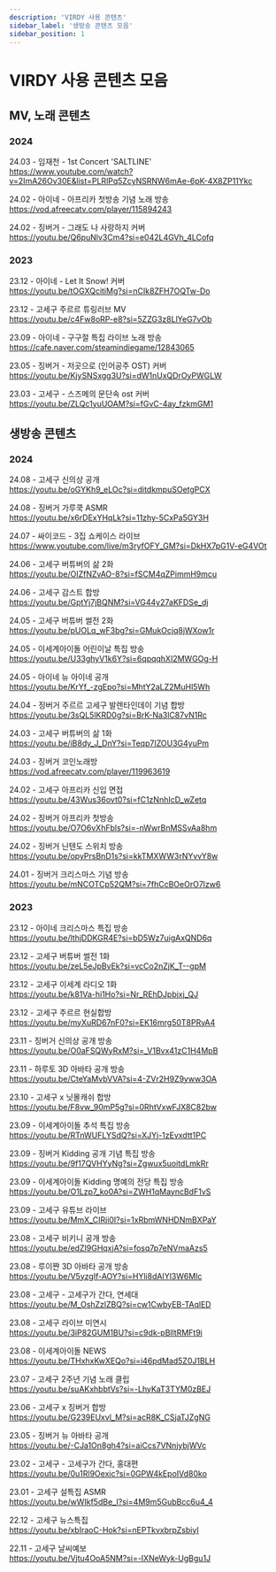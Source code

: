 ```yaml
---
description: 'VIRDY 사용 콘텐츠'
sidebar_label: '생방송 콘텐츠 모음'
sidebar_position: 1
---
```


# VIRDY 사용 콘텐츠 모음

## MV, 노래 콘텐츠

### 2024

24.03 - 임재천 - 1st Concert 'SALTLINE' <br/>
https://www.youtube.com/watch?v=2ImA26Ov30E&list=PLRlPq5ZcyNSRNW6mAe-6pK-4X8ZP11Ykc

24.02 - 아이네 - 아프리카 첫방송 기념 노래 방송 <br/>
https://vod.afreecatv.com/player/115894243 <br/>

24.02 - 징버거 - 그래도 나 사랑하지 커버 <br/>
https://youtu.be/Q6puNlv3Cm4?si=e042L4GVh_4LCofq <br/>

### 2023

23.12 - 아이네 - Let It Snow! 커버 <br/>
https://youtu.be/tOGXQcitiMg?si=nCIk8ZFH7OQTw-Do <br/>

23.12 - 고세구 주르르 튜링러브 MV <br/>
https://youtu.be/c4Fw8oRP-e8?si=5ZZG3z8LlYeG7vOb <br/>

23.09 - 아이네 - 구구절 특집 라이브 노래 방송 <br/>
https://cafe.naver.com/steamindiegame/12843065 <br/>

23.05 - 징버거 - 저곳으로 (인어공주 OST) 커버 <br/>
https://youtu.be/KjySNSxgg3U?si=dW1nUxQDrOyPWGLW <br/>

23.03 - 고세구 - 스즈메의 문단속 ost 커버 <br/>
https://youtu.be/ZLQc1yuUOAM?si=fGvC-4ay_fzkmGM1 <br/>

## 생방송 콘텐츠

### 2024

24.08 - 고세구 신의상 공개 <br/>
https://youtu.be/oGYKh9_eLOc?si=ditdkmpuSOetgPCX <br/>

24.08 - 징버거 가루쿡 ASMR <br/>
https://youtu.be/x6rDExYHqLk?si=11zhy-5CxPa5GY3H <br/>

24.07 - 싸이코드 - 3집 쇼케이스 라이브 <br/>
https://www.youtube.com/live/m3ryfOFY_GM?si=DkHX7pG1V-eG4VOt <br/>

24.06 - 고세구 버튜버의 삶 2화 <br/>
https://youtu.be/OIZfNZvAO-8?si=fSCM4qZPimmH9mcu <br/>

24.06 - 고세구 감스트 합방 <br/>
https://youtu.be/GptYj7jBQNM?si=VG44y27aKFDSe_dj <br/>

24.05 - 고세구 버튜버 썰전 2화 <br/>
https://youtu.be/pUOLq_wF3bg?si=GMukOcjq8jWXow1r <br/>

24.05 - 이세계아이돌 어린이날 특집 방송 <br/>
https://youtu.be/U33ghyV1k6Y?si=6qpqqhXI2MWGOg-H <br/>

24.05 - 아이네 뉴 아이네 공개 <br/>
https://youtu.be/KrYf_-zgEpo?si=MhtY2aLZ2MuHl5Wh <br/>

24.04 - 징버거 주르르 고세구 발렌타인데이 기념 합방 <br/>
https://youtu.be/3sQL5lKRD0g?si=BrK-Na3lC87vN1Rc <br/>

24.03 - 고세구 버튜버의 삶 1화 <br/>
https://youtu.be/iB8dy_J_DnY?si=Teqp7IZOU3G4yuPm <br/>

24.03 - 징버거 코인노래방 <br/>
https://vod.afreecatv.com/player/119963619 <br/>

24.02 - 고세구 아프리카 신입 면접 <br/>
https://youtu.be/43Wus36ovt0?si=fC1zNnhIcD_wZetq <br/>

24.02 - 징버거 아프리카 첫방송 <br/>
https://youtu.be/O7O6vXhFbls?si=-nWwrBnMSSvAa8hm <br/>

24.02 - 징버거 닌텐도 스위치 방송 <br/>
https://youtu.be/opyPrsBnD1s?si=kkTMXWW3rNYvvY8w <br/>

24.01 - 징버거 크리스마스 기념 방송 <br/>
https://youtu.be/mNCOTCp52QM?si=7fhCcBOeOrO7lzw6 <br/>

### 2023

23.12 - 아이네 크리스마스 특집 방송 <br/>
https://youtu.be/lthjDDKGR4E?si=bD5Wz7uigAxQND6q <br/>

23.12 - 고세구 버튜버 썰전 1화 <br/>
https://youtu.be/zeL5eJpBvEk?si=vcCo2nZjK_T--gpM <br/>

23.12 - 고세구 이세계 라디오 1화 <br/>
https://youtu.be/k81Va-hi1Ho?si=Nr_REhDJpbjxj_QJ <br/>

23.12 - 고세구 주르르 현실합방 <br/>
https://youtu.be/myXuRD67nF0?si=EK16mrg50T8PRyA4 <br/>

23.11 - 징버거 신의상 공개 방송 <br/>
https://youtu.be/O0aFSQWyRxM?si=_V1Bvx41zC1H4MpB <br/>

23.11 - 하루토 3D 아바타 공개 방송 <br/>
https://youtu.be/CteYaMvbVVA?si=4-ZVr2H9Z9yww3OA <br/>

23.10 - 고세구 x 닛몰캐쉬 합방 <br/>
https://youtu.be/F8vw_90mP5g?si=0RhtVxwFJX8C82bw <br/>

23.09 - 이세계아이돌 추석 특집 방송 <br/>
https://youtu.be/RTnWUFLYSdQ?si=XJYj-1zEvxdtt1PC <br/>

23.09 - 징버거 Kidding 공개 기념 특집 방송 <br/>
https://youtu.be/9f17QVHYyNg?si=Zgwux5uoitdLmkRr <br/>

23.09 - 이세계아이돌 Kidding 명예의 전당 특집 방송 <br/>
https://youtu.be/O1Lzp7_ko0A?si=ZWH1qMayncBdF1vS <br/>

23.09 - 고세구 유튜브 라이브 <br/>
https://youtu.be/MmX_CIRji0I?si=1xRbmWNHDNmBXPaY <br/>

23.08 - 고세구 비키니 공개 방송 <br/>
https://youtu.be/edZI9GHqxjA?si=fosq7p7eNVmaAzs5 <br/>

23.08 - 루이쨘 3D 아바타 공개 방송 <br/>
https://youtu.be/V5yzgIf-AOY?si=HYli8dAIYl3W6Mlc <br/>

23.08 - 고세구 - 고세구가 간다, 연세대 <br/>
https://youtu.be/M_OshZzlZBQ?si=cw1CwbyEB-TAqlED <br/>

23.08 - 고세구 라이브 미연시 <br/>
https://youtu.be/3iP82GUM1BU?si=c9dk-pBlltRMFt9i <br/>

23.08 - 이세계아이돌 NEWS <br/>
https://youtu.be/THxhxKwXEQo?si=i46pdMad5Z0J1BLH <br/>

23.07 - 고세구 2주년 기념 노래 클립 <br/>
https://youtu.be/suAKxhbbtVs?si=-LhyKaT3TYM0zBEJ <br/>

23.06 - 고세구 x 징버거 합방 <br/>
https://youtu.be/G239EUxvl_M?si=acR8K_CSjaTJZgNG <br/>

23.05 - 징버거 뉴 아바타 공개 <br/>
https://youtu.be/-CJa1On8gh4?si=aiCcs7VNnjybjWVc <br/>

23.02 - 고세구 - 고세구가 간다, 홍대편 <br/>
https://youtu.be/0u1Rl9Oexic?si=0GPW4kEpoIVd80ko <br/>

23.01 - 고세구 설특집 ASMR <br/>
https://youtu.be/wWIkf5dBe_I?si=4M9m5GubBcc6u4_4 <br/>

22.12 - 고세구 뉴스특집 <br/>
https://youtu.be/xbIraoC-Hok?si=nEPTkvxbrpZsbiyI <br/>

22.11 - 고세구 날씨예보 <br/>
https://youtu.be/Vjtu4OoA5NM?si=-IXNeWyk-UgBgu1J <br/>














